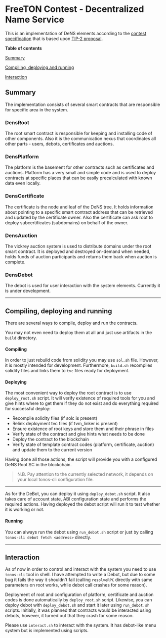 # FreeTON Contest - Decentralized Name Service
This is an implementation of DeNS elements according to the [contest specification](https://devex.gov.freeton.org/proposal?proposalAddress=0:6f72de4f9e5e04c949d048716e43cc9b6b33f1236dc7ffd3245c676925ce2a07) that is based upon [TIP-2 proposal](https://forum.freeton.org/t/tip-2-decentralized-certificates-decert/7800).

**Table of contents**

[Summary](#summary)

[Compiling, deploying and running](#compiling-deploying-and-running)

[Interaction](#interaction)

## Summary

The implementation consists of several smart contracts that are responsible for specific area in the system.

### DensRoot

The root smart contract is responsible for keeping and installing code of other components. Also it is the communication nexus that coordinates all other parts - users, debots, certificates and auctions.

### DensPlatform

The platform is the basement for other contracts such as certificates and auctions. Platform has a very small and simple code and is used to deploy contracts at specific places that can be easily precalculated with known data even locally.

### DensCertificate

The certificate is the node and leaf of the DeNS tree. It holds information about pointing to a specific smart contract address that can be retrieved and updated by the certificate owner. Also the certificate can ask root to deploy subcertificates (subdomains) on behalf of the owner.

### DensAuction

The vickrey auction system is used to distribute domains under the root smart contract. It is deployed and destroyed on-demand when needed, holds funds of auction participants and returns them back when auction is complete.

### DensDebot

The debot is used for user interaction with the system elements. Currently it is under development.

---

## Compiling, deploying and running

There are several ways to compile, deploy and run the contracts.

You may not even need to deploy them at all and just use artifacts in the `build` directory.

#### Compiling

In order to just rebuild code from solidity you may use `sol.sh` file. However, it is mostly intended for development. Furthermore, `build.sh` recompiles solidity files and links them to `tvc` files ready for deployment.

#### Deploying

The most convenient way to deploy the root contract is to use `deploy_root.sh` script. It will verify existence of required tools for you and give hints where to get them if they do not exist and do everything required for successful deploy:

* Recompile solidity files (if solc is present)
* Relink deployment tvc files (if tvm_linker is present)
* Ensure existence of root keys and store them and their phrase in files
* Verify state of the contract and give hints what needs to be done
* Deploy the contract to the blockchain
* Verify state of template contract codes (platform, certificate, auction) and update them to the current version

Having done all those actions, the script will provide you with a configured DeNS Root SC in the blockchain.

> N.B. Pay attention to the currently selected network, it depends on your local tonos-cli configuration file.

---

As for the DeBot, you can deploy it using `deploy_debot.sh` script. It also takes care of account state, ABI configuration state and performs the required actions. Having deployed the debot script will run it to test whether it is working or not. 

#### Running

You can always run the debot using `run_debot.sh` script or just by calling `tonos-cli debot fetch <address>` directly.

---

## Interaction

As of now in order to control and interact with the system you need to use `tonos-cli` tool in shell. I have attempted to write a Debot, but due to some bug it fails the way it shouldn't fail (calling `resolveRPC` directly with same parameters on root works, while debot call crashes for some reason).

Deployment of root and configuration of platform, certificate and auction codes is done automatically by `deploy_root.sh` script. Likewise, you can deploy debot with `deploy_debot.sh` and start it later using `run_debot.sh` scripts. Initially, it was planned that contracts would be interacted using debots, however, it turned out that they crash for some reason.

Please use `interact.sh` to interact with the system. It has debot-like menu system but is implemented using scripts. 